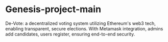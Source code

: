 # Genesis-project-main
 De-Vote: a decentralized voting system utilizing Ethereum's web3 tech, enabling transparent, secure elections. With Metamask integration, admins add candidates, users register, ensuring end-to-end security.
